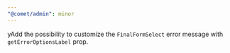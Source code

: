 ```yaml
---
"@comet/admin": minor
---
```


yAdd the possibility to customize the `FinalFormSelect` error message with `getErrorOptionsLabel` prop.
